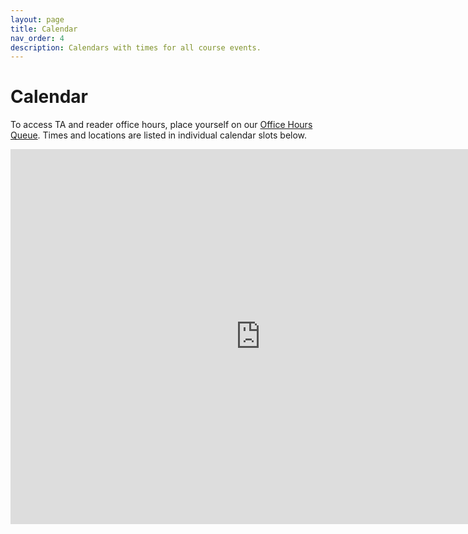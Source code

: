 ```yaml
---
layout: page
title: Calendar
nav_order: 4
description: Calendars with times for all course events.
---
```


# Calendar

To access TA and reader office hours, place yourself on our [Office Hours Queue](https://oh.data101.org/). Times and locations are listed in individual calendar slots below.

<iframe src="https://calendar.google.com/calendar/embed?height=600&wkst=1&bgcolor=%23ffffff&ctz=America%2FLos_Angeles&mode=WEEK&src=Y19jOG9qZmJzY2YxcTk1Nzg5dTA4YmdyNWNnb0Bncm91cC5jYWxlbmRhci5nb29nbGUuY29t&color=%23D81B60" style="border-width:0" width="800" height="600" frameborder="0" scrolling="no"></iframe>
